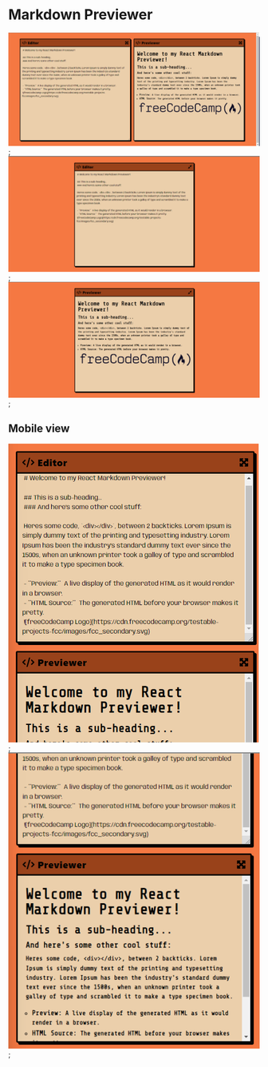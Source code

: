 # Markdown Previewer

![Image 1](/src/assets/images/Image-1.png);
![Image 2](/src/assets/images/Image-2.png);
![Image 3](/src/assets/images/Image-3.png);

## Mobile view
![Image 4](/src/assets/images/Image-4.png);
![Image 5](/src/assets/images/Image-5.png);